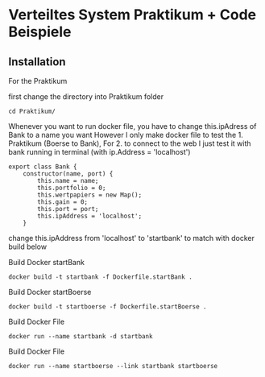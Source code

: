 # Verteiltes System Praktikum + Code Beispiele

## Installation
For the Praktikum

first change the directory into Praktikum folder
```
cd Praktikum/
```
Whenever you want to run docker file, you have to change this.ipAdress of Bank to a name you want
However I only make docker file to test the 1. Praktikum (Boerse to Bank), For 2. to connect to the web I just test it with bank running in terminal (with ip.Address = 'localhost')
````
export class Bank {
    constructor(name, port) {
        this.name = name;
        this.portfolio = 0;
        this.wertpapiers = new Map();
        this.gain = 0;
        this.port = port;
        this.ipAddress = 'localhost';
    }
````
change this.ipAddress from 'localhost' to 'startbank' to match with docker build below

Build Docker startBank
```
docker build -t startbank -f Dockerfile.startBank . 
```

Build Docker startBoerse 
```
docker build -t startboerse -f Dockerfile.startBoerse .
```

Build Docker File
```
docker run --name startbank -d startbank
```

Build Docker File
```
docker run --name startboerse --link startbank startboerse
```
